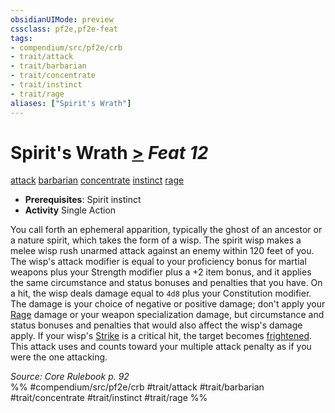 ```yaml
---
obsidianUIMode: preview
cssclass: pf2e,pf2e-feat
tags:
- compendium/src/pf2e/crb
- trait/attack
- trait/barbarian
- trait/concentrate
- trait/instinct
- trait/rage
aliases: ["Spirit's Wrath"]
---
```

# Spirit's Wrath  [>](chapter-9-playing-the-game.md#Actions "Single Action") *Feat 12*  
[attack](attack.md "Attack Combat Trait")  [barbarian](Reference/Rules/Traits/barbarian.md "Barbarian Class Trait")  [concentrate](concentrate.md "Concentrate Action & Ability Trait")  [instinct](instinct.md "Instinct Action & Ability Trait")  [rage](Reference/Rules/Traits/rage.md "Rage Combat Trait")  

- **Prerequisites**: Spirit instinct
- **Activity** Single Action

You call forth an ephemeral apparition, typically the ghost of an ancestor or a nature spirit, which takes the form of a wisp. The spirit wisp makes a melee wisp rush unarmed attack against an enemy within 120 feet of you. The wisp's attack modifier is equal to your proficiency bonus for martial weapons plus your Strength modifier plus a +2 item bonus, and it applies the same circumstance and status bonuses and penalties that you have. On a hit, the wisp deals damage equal to `4d8` plus your Constitution modifier. The damage is your choice of negative or positive damage; don't apply your [Rage](Reference/Rules/Actions/rage.md) damage or your weapon specialization damage, but circumstance and status bonuses and penalties that would also affect the wisp's damage apply. If your wisp's [Strike](strike.md) is a critical hit, the target becomes [frightened](conditions.md#Frightened). This attack uses and counts toward your multiple attack penalty as if you were the one attacking.

*Source: Core Rulebook p. 92*  
%% #compendium/src/pf2e/crb #trait/attack #trait/barbarian #trait/concentrate #trait/instinct #trait/rage %%